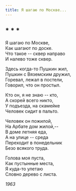 ```yaml
---
title: Я шагаю по Москве...
---
```

## * * *

Я шагаю по Москве,  
Как шагают по доске.  
Что такое -- сквер направо  
И налево тоже сквер.

Здесь когда-то Пушкин жил,  
Пушкин с Вяземским дружил,  
Горевал, лежал в постели,  
Говорил, что он простыл.

Кто он, я не знаю -- кто,  
А скорей всего никто,  
У подъезда, на скамейке  
Человек сидит в пальто.

Человек он пожилой,  
На Арбате дом жилой,--  
В доме летняя еда,  
А на улице -- среда  
Переходит в понедельник  
Безо всякого труда.

Голова моя пуста,  
Как пустынные места,  
Я куда-то улетаю  
Словно дерево с листа.

*1963*